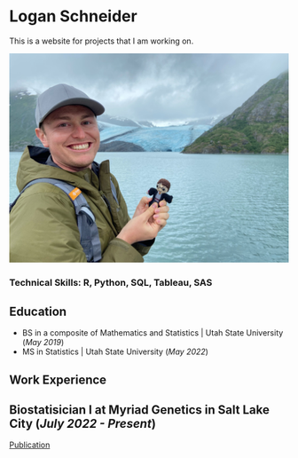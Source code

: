 # Logan Schneider
This is a website for projects that I am working on.

![Profile](/Assets/alaska.JPG)

### Technical Skills: R, Python, SQL, Tableau, SAS

## Education
- BS in a composite of Mathematics and Statistics | Utah State University (_May 2019_)
- MS in Statistics | Utah State University (_May 2022_)

## Work Experience
**Biostatisician I at Myriad Genetics in Salt Lake City (_July 2022 - Present_)**
- 

[Publication](https://pubmed.ncbi.nlm.nih.gov/39637387/)

